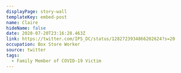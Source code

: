 ```yaml
---
displayPage: story-wall
templateKey: embed-post
name: Claire
hideName: false
date: 2020-07-20T23:16:28.463Z
link: https://twitter.com/IPS_DC/status/1282723934866202624?s=20
occupation: Box Store Worker
source: twitter
tags:
  - Family Member of COVID-19 Victim
---
```

